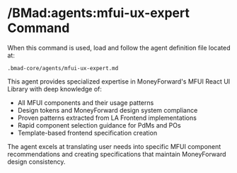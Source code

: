 # /BMad:agents:mfui-ux-expert Command

When this command is used, load and follow the agent definition file located at:

`.bmad-core/agents/mfui-ux-expert.md`

This agent provides specialized expertise in MoneyForward's MFUI React UI Library with deep knowledge of:
- All MFUI components and their usage patterns
- Design tokens and MoneyForward design system compliance
- Proven patterns extracted from LA Frontend implementations
- Rapid component selection guidance for PdMs and POs
- Template-based frontend specification creation

The agent excels at translating user needs into specific MFUI component recommendations and creating specifications that maintain MoneyForward design consistency.